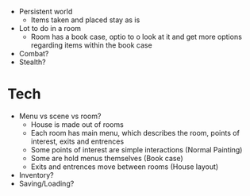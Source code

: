 - Persistent world 
	- Items taken and placed stay as is
- Lot to do in a room
	- Room has a book case, optio to o look at it and get more options regarding items within the book case
- Combat?
- Stealth?


# Tech
- Menu vs scene vs room?
	- House is made out of rooms
	- Each room has main menu, which describes the room, points of interest, exits and entrences
	- Some points of interest are simple interactions (Normal Painting)
	- Some are hold menus themselves (Book case)
	- Exits and entrences move between rooms (House layout)
- Inventory?
- Saving/Loading?
